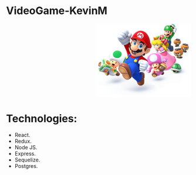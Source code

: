 # VideoGame-KevinM
<p align="right">
  <img height="200" src="./videogame.png" />
</p>


#
#
# Technologies:

- React.
- Redux.
- Node JS.
- Express.
- Sequelize.
- Postgres.